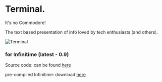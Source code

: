 # Terminal.
It's no Commodore!

The text based presentation of info loved by tech enthusiasts (and others).

![Terminal](https://raw.githubusercontent.com/ZephyrLabs/Watchfaces/gh-pages/docs/Terminal/Terminal.png "Terminal")

### for Infinitime (latest - 0.9)
Source code: can be found [here](https://raw.githubusercontent.com/ZephyrLabs/Watchfaces/gh-pages/docs/Terminal/Terminal.cpp)

pre-compiled Infinitime: download [here](https://github.com/ZephyrLabs/Watchfaces/raw/gh-pages/docs/Terminal/pinetime-mcuboot-app-dfu(terminal).zip)
